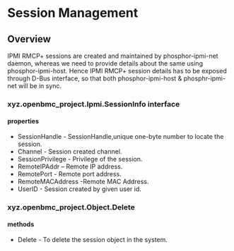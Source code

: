 # Session Management

## Overview

IPMI RMCP+ sessions are created and maintained by phosphor-ipmi-net daemon,
whereas we need to provide details about the same using phosphor-ipmi-host.
Hence IPMI RMCP+ session details has to be exposed through D-Bus interface, so
that both phosphor-ipmi-host & phosphr-ipmi-net will be in sync.

### xyz.openbmc_project.Ipmi.SessionInfo interface

#### properties

- SessionHandle - SessionHandle,unique one-byte number to locate the session.
- Channel - Session created channel.
- SessionPrivilege - Privilege of the session.
- RemoteIPAddr – Remote IP address.
- RemotePort - Remote port address.
- RemoteMACAddress -Remote MAC Address.
- UserID - Session created by given user id.

### xyz.openbmc_project.Object.Delete

#### methods

- Delete - To delete the session object in the system.
